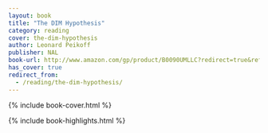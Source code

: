 ```yaml
---
layout: book
title: "The DIM Hypothesis"
category: reading
cover: the-dim-hypothesis
author: Leonard Peikoff
publisher: NAL
book-url: http://www.amazon.com/gp/product/B0090UMLLC?redirect=true&ref_=kinw_myk_ro_title
has_cover: true
redirect_from:
  - /reading/the-dim-hypothesis/
---
```

{% include book-cover.html %}

{% include book-highlights.html %}
